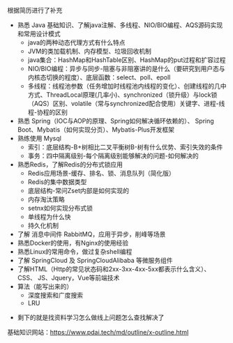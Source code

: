 根据简历进行了补充

- 熟悉 Java 基础知识、了解java注解、多线程、NIO/BIO编程、AQS源码实现和常用设计模式
  + java的两种动态代理方式有什么特点
  + JVM的类加载机制、内存模型、垃圾回收机制
  + java集合：HashMap和HashTable区别、HashMap的put过程和扩容过程
  + NIO/BIO编程：异步与同步-阻塞与非阻塞讲的是什么（要研究到用户态与内核态切换的程度）、底层函数：select、poll、epoll
  + 多线程：线程池参数（任务增加时线程池内线程的变化）、创建线程的几中方式、ThreadLocal原理(几率小)、synchronized（锁升级）与lock锁（AQS）区别、volatile（常与synchronized配合使用）关键字、进程-线程-协程的区别
- 熟悉 Spring（IOC与AOP的原理、Spring如何解决循环依赖的）、 Spring Boot、Mybatis（如何实现分页）、Mybatis-Plus开发框架
- 熟练使用 Mysql
  - 索引：底层结构-B+树相比二叉平衡树B-树有什么优势、索引失效的条件
  - 事务：四中隔离级别-每个隔离级别能够解决的问题-如何解决的
- 熟悉Redis，了解Redis的分布式锁应用
  - Redis应用场景-缓存、排名、锁、消息队列（简化版）
  - Redis的集中数据类型
  - 底层结构-常问Zset内部是如何实现的
  - 内存淘汰策略
  - setnx如何实现分布式锁
  - 单线程为什么快
  - 持久化机制
- 了解  消息中间件 RabbitMQ，应用于异步，削峰等场景
- 熟悉Docker的使用，有Nginx的使用经验
- 熟悉Linux的常用命令，做过复杂shell编程
- 了解 SpringCloud 及 SpringCloudAlibaba 等微服务组件
- 了解HTML（Http的常见状态码和2xx-3xx-4xx-5xx都表示什么含义）、CSS、 JS、Jquery，Vue等前端技术
- 算法（能写出来的）
  - 深度搜索和广度搜索
  - LRU

+ 剩下的就是找资料学习怎么做线上问题怎么查找解决了

基础知识网站：https://www.pdai.tech/md/outline/x-outline.html